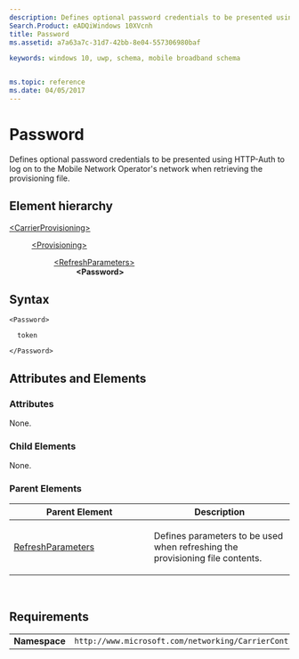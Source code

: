 ```yaml
---
description: Defines optional password credentials to be presented using HTTP-Auth to log on to the Mobile Network Operator's network when retrieving the provisioning file.
Search.Product: eADQiWindows 10XVcnh
title: Password
ms.assetid: a7a63a7c-31d7-42bb-8e04-557306980baf

keywords: windows 10, uwp, schema, mobile broadband schema


ms.topic: reference
ms.date: 04/05/2017
---
```


# Password


Defines optional password credentials to be presented using HTTP-Auth to log on to the Mobile Network Operator's network when retrieving the provisioning file.

## Element hierarchy

<dl>
<dt><a href="element-carrierprovisioning.md">&lt;CarrierProvisioning&gt;</a></dt>
<dd>
<dl>
<dt><a href="element-provisioning.md">&lt;Provisioning&gt;</a></dt>
<dd>
<dl>
<dt><a href="element-refreshparameters.md">&lt;RefreshParameters&gt;</a></dt>
<dd><b>&lt;Password&gt;</b></dd>
</dl>
</dd>
</dl>
</dd>
</dl>

## Syntax

``` syntax
<Password>

  token

</Password>
```

## Attributes and Elements


### Attributes

None.

### Child Elements

None.

### Parent Elements

<table>
<colgroup>
<col width="50%" />
<col width="50%" />
</colgroup>
<thead>
<tr class="header">
<th>Parent Element</th>
<th>Description</th>
</tr>
</thead>
<tbody>
<tr class="odd">
<td><a href="element-refreshparameters.md">RefreshParameters</a> </td>
<td><p>Defines parameters to be used when refreshing the provisioning file contents.</p></td>
</tr>
</tbody>
</table>

 

## Requirements

|          |         |
|----------|--------------|
| **Namespace** | `http://www.microsoft.com/networking/CarrierControl/v1` |

 

 



